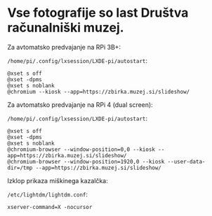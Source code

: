 # Vse fotografije so last Društva računalniški muzej.

Za avtomatsko predvajanje na RPi 3B+:

`/home/pi/.config/lxsession/LXDE-pi/autostart`:
```
@xset s off
@xset -dpms
@xset s noblank
@chromium --kiosk --app=https://zbirka.muzej.si/slideshow/
```

Za avtomatsko predvajanje na RPi 4 (dual screen):

`/home/pi/.config/lxsession/LXDE-pi/autostart`:
```
@xset s off
@xset -dpms
@xset s noblank
@chromium-browser --window-position=0,0 --kiosk --app=https://zbirka.muzej.si/slideshow/
@chromium-browser --window-position=1920,0 --kiosk --user-data-dir=/tmp --app=https://zbirka.muzej.si/slideshow/
```

Izklop prikaza miškinega kazalčka:

`/etc/lightdm/lightdm.conf`:
```
xserver-command=X -nocursor
```
